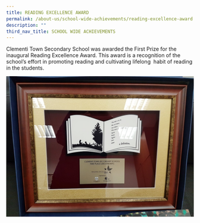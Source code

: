 ```yaml
---
title: READING EXCELLENCE AWARD
permalink: /about-us/school-wide-achievements/reading-excellence-award
description: ""
third_nav_title: SCHOOL WIDE ACHIEVEMENTS
---
```

Clementi Town Secondary School was awarded the First Prize for the inaugural Reading Excellence Award. This award is a recognition of the school’s effort in promoting reading and cultivating lifelong  habit of reading in the students.

![READING EXCELLENCE AWARD](/images/20170320_145637.jpeg)